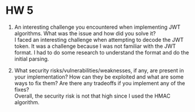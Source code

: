 # HW 5

1. An interesting challenge you encountered when implementing JWT algorithms. What was the issue and how did you solve it?  
I faced an interesting challenge when attempting to decode the JWT token. It was a challenge because I was not familiar with the JWT format. I had to do some research to understand the format and do the initial parsing.

2. What security risks/vulnerabilities/weaknesses, if any, are present in your implementation? How can they be exploited and what are some ways to fix them? Are there any tradeoffs if you implement any of the fixes?  
Overall, the security risk is not that high since I used the HMAC algorithm.